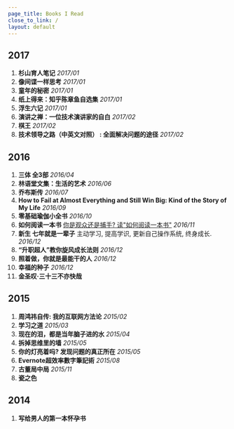 ```yaml
---
page_title: Books I Read
close_to_link: /
layout: default
---
```


## 2017
1. **杉山育人笔记** _2017/01_
2. **像间谍一样思考** _2017/01_
3. **童年的秘密** _2017/01_
4. **纸上得来：知乎陈章鱼自选集** _2017/01_
5. **浮生六记** _2017/01_
6. **演讲之禅：一位技术演讲家的自白** _2017/02_
7. **棋王** _2017/02_
8. **技术领导之路（中英文对照） : 全面解决问题的途径** _2017/02_

## 2016
1. **三体 全3部** _2016/04_
2. **林语堂文集：生活的艺术** _2016/06_
3. **乔布斯传** _2016/07_
4. **How to Fail at Almost Everything and Still Win Big: Kind of the Story of My Life** _2016/09_
5. **零基础瑜伽小全书** _2016/10_
6. **如何阅读一本书** [你是观众还是捕手? 读"如何阅读一本书"](/blog/2016-12-04-how-to-read-a-book.html) _2016/11_
7. **新生 七年就是一辈子** 主动学习, 提高学识, 更新自己操作系统, 终身成长. _2016/12_
8. **“升职超人”教你旋风成长法则** _2016/12_
9. **照着做，你就是最能干的人** _2016/12_
10. **幸福的种子** _2016/12_
11. **金圣叹·三十三不亦快哉**

## 2015
1. **周鸿祎自传: 我的互联网方法论** _2015/02_
2. **学习之道** _2015/03_
3. **现在的泪，都是当年脑子进的水** _2015/04_
4. **拆掉思维里的墙** _2015/05_
5. **你的灯亮着吗? 发现问题的真正所在** _2015/05_
6. **Evernote超效率數字筆記術** _2015/08_
7. **古董局中局** _2015/11_
8. **瓷之色**

## 2014
1. **写给男人的第一本怀孕书**